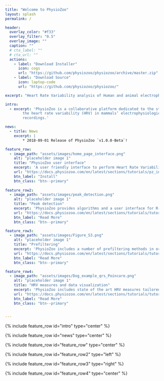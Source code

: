```yaml
---
title: "Welcome to PhysioZoo"
layout: splash
permalink: /

header:
  overlay_color: "#f33"
  overlay_filter: "0.5"
  overlay_image: ""
  caption: ""
  # cta_label: ""
  # cta_url: ""
  actions:
    - label: "Download Installer"
      icon: cogs
      url: "https://github.com/physiozoo/physiozoo/archive/master.zip"
    - label: "Download Source"
      icon: laptop-code
      url: "https://github.com/physiozoo/physiozoo/"

excerpt: "Heart Rate Variability analysis of Human and animal electrophysiological data"

intro: 
  - excerpt: 'PhysioZoo is a collaborative platform dedicated to the study of
        the heart rate variability (HRV) in mammals’ electrophysiological
        recordings.'

news: 
  - title: News
    excerpt: |
        * 2018-09-01 Release of PhysioZoo `v1.0.0-Beta`!

feature_row:
  - image_path: "assets/images/home_page_interface.png"
    alt: "placeholder image 1"
    title: "PhysioZoo user interface"
    excerpt: 'A user friendly interface to perform Heart Rate Variability analysis.'
    url: "https://docs.physiozoo.com/en/latest/sections/tutorials/pz_installation.html"
    btn_label: "Install"
    btn_class: "btn--primary"
    
feature_row2:
  - image_path: "assets/images/peak_detection.png"
    alt: "placeholder image 1"
    title: "Peak detection"
    excerpt: 'PhysioZoo provides algorithms and a user interface for R-peak detection of mammalian ECG data. In addition, it provides manual annotations tools (peak and data quality) to ensure the reliability of the analyzed data.'
    url: "https://docs.physiozoo.com/en/latest/sections/tutorials/tutorial1.html"
    btn_label: "Read More"
    btn_class: "btn--primary"

feature_row3:
  - image_path: "assets/images/Figure_S3.png"
    alt: "placeholder image 1"
    title: "Prefiltering"
    excerpt: 'PhysioZoo includes a number of prefiltering methods in order to remove sudden drop or increase in the beat to beat intervals due to transcient noise or ectopic beats.'
    url: "https://docs.physiozoo.com/en/latest/sections/tutorials/tutorial3.html"
    btn_label: "Read More"
    btn_class: "btn--primary"

feature_row4:
  - image_path: "assets/images/Dog_example_qrs_Poincare.png"
    alt: "placeholder image 1"
    title: "HRV measures and data visualization"
    excerpt: 'PhysioZoo includes state of the art HRV measures tailored to the type of mammal that is studied and data visualization features including Poincare plots, power spectrum, distribution of NN intervals and multi scale entropy plot.'
    url: "https://docs.physiozoo.com/en/latest/sections/tutorials/tutorial4.html"
    btn_label: "Read More"
    btn_class: "btn--primary"
    

---
```


{% include feature_row id="intro" type="center" %}

{% include feature_row id="news" type="center" %}

{% include feature_row id="feature_row" type="center" %}

{% include feature_row id="feature_row2" type="left" %}

{% include feature_row id="feature_row3" type="right" %}

{% include feature_row id="feature_row4" type="center" %}
